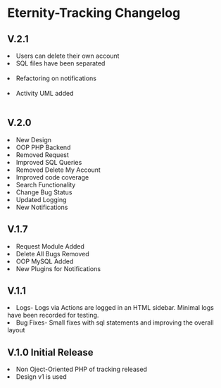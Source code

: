 <h1>Eternity-Tracking Changelog</h1>

## V.2.1
<li>Users can delete their own account<br>
<li>SQL files have been separated</li><br>
<li>Refactoring on notifications </li><br>
<li>Activity UML added</li><br>

## V.2.0
<li>New Design <br>
<li>OOP PHP Backend <br>
<li>Removed Request<br>
<li>Improved SQL Queries<br>
<li>Removed Delete My Account<br>
<li>Improved code coverage <br>
<li>Search Functionality <br>
<li>Change Bug Status <br>
<li>Updated Logging <br>
<li>New Notifications <br>

## V.1.7<br>
<li>Request Module Added<br>
<li>Delete All Bugs Removed <br>
<li>OOP MySQL Added<br>
<li>New Plugins for Notifications<br>

## V.1.1 <br>
<li>Logs- Logs via Actions are logged in an HTML sidebar. Minimal logs have been recorded for testing.<br>
<li>Bug Fixes- Small fixes with sql statements and improving the overall layout<br>


## V.1.0 Initial Release<br>
<li>Non Oject-Oriented PHP of tracking released<br>
<li>Design v1 is used<br>

